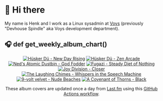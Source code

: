 # 👋 Hi there

My name is Henk and I work as a Linux sysadmin at <a href="https://www.voys.co/about/">Voys</a> (previously "Devhouse Spindle" aka Voys development department).

## 🎧 def get_weekly_album_chart()
<!-- lastfm -->
<p align="center"><a href="https://www.last.fm/music/H%C3%BCsker+D%C3%BC/New+Day+Rising"><img src="https://lastfm.freetls.fastly.net/i/u/64s/9b3b647c2998414a8c8352399fb328cd.png" title="Hüsker Dü - New Day Rising"></a> <a href="https://www.last.fm/music/H%C3%BCsker+D%C3%BC/Zen+Arcade"><img src="https://lastfm.freetls.fastly.net/i/u/64s/7e85c3c300fc15c9d4cd17e0393c93e6.jpg" title="Hüsker Dü - Zen Arcade"></a> <a href="https://www.last.fm/music/Ned%27s+Atomic+Dustbin/God+Fodder"><img src="https://lastfm.freetls.fastly.net/i/u/64s/2c16cdfc78cb2877e11eeab4359aecdd.jpg" title="Ned's Atomic Dustbin - God Fodder"></a> <a href="https://www.last.fm/music/Fugazi/Steady+Diet+of+Nothing"><img src="https://lastfm.freetls.fastly.net/i/u/64s/a0df2d18edd543db90a2f6c40dc8b02c.png" title="Fugazi - Steady Diet of Nothing"></a> <a href="https://www.last.fm/music/Joy+Division/Closer"><img src="https://lastfm.freetls.fastly.net/i/u/64s/51709580b4f14898c8896b5049b168d1.png" title="Joy Division - Closer"></a> <a href="https://www.last.fm/music/The+Laughing+Chimes/Whispers+in+the+Speech+Machine"><img src="https://lastfm.freetls.fastly.net/i/u/64s/e1e1f9d297300ae03495fed0e71c1f76.jpg" title="The Laughing Chimes - Whispers in the Speech Machine"></a> <a href="https://www.last.fm/music/9-volt+velvet/Nude+Beaches"><img src="https://lastfm.freetls.fastly.net/i/u/64s/b9ca92421c7e8f15f6ff168f50cbd34f.jpg" title="9-volt velvet - Nude Beaches"></a> <a href="https://www.last.fm/music/A+Covenant+of+Thorns/Black"><img src="https://lastfm.freetls.fastly.net/i/u/64s/82f35e9f6fe2fdd7b8f98e1753ac2520.jpg" title="A Covenant of Thorns - Black"></a> </p>

<p align="center">These album covers are updated once a day from <a href="https://www.last.fm/user/hbokh">Last.fm</a> using this <a href="https://github.com/marketplace/actions/lastfm-to-markdown">GitHub Actions workflow</a>.</p>
